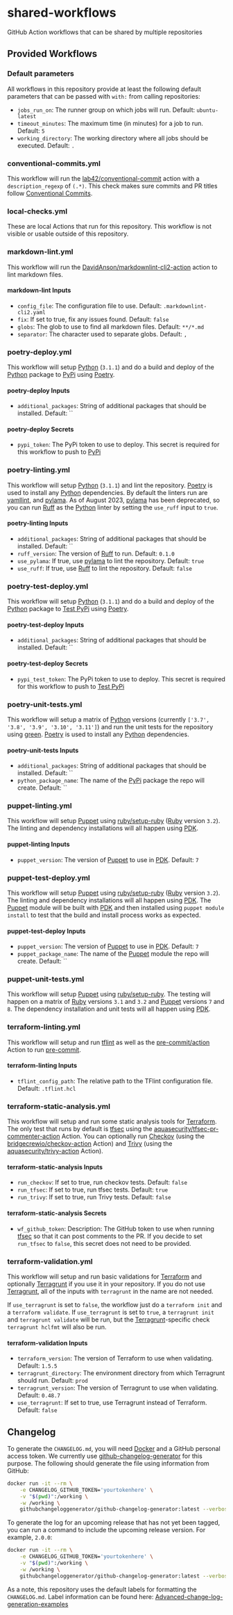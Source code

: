 # shared-workflows

GitHub Action workflows that can be shared by multiple repositories

## Provided Workflows

### Default parameters

All workflows in this repository provide at least the following default parameters that can be passed with `with:` from calling repositories:

* `jobs_run_on`: The runner group on which jobs will run. Default: `ubuntu-latest`
* `timeout_minutes`: The maximum time (in minutes) for a job to run. Default: `5`
* `working_directory`: The working directory where all jobs should be executed. Default: `.`

### conventional-commits.yml

This workflow will run the [lab42/conventional-commit](https://github.com/lab42/conventional-commit) action with a `description_regexp` of `(.*)`. This check makes sure commits and PR titles follow [Conventional Commits][1].

### local-checks.yml

These are local Actions that run for this repository. This workflow is not visible or usable outside of this repository.

### markdown-lint.yml

This workflow will run the [DavidAnson/markdownlint-cli2-action](https://github.com/DavidAnson/markdownlint-cli2-action) action to lint markdown files.

#### markdown-lint Inputs

* `config_file`: The configuration file to use. Default: `.markdownlint-cli2.yaml`
* `fix`: If set to true, fix any issues found. Default: `false`
* `globs`: The glob to use to find all markdown files. Default: `**/*.md`
* `separator`: The character used to separate globs. Default: `,`

### poetry-deploy.yml

This workflow will setup [Python][5] (`3.1.1`) and do a build and deploy of the [Python][5] package to [PyPi][2] using [Poetry][3].

#### poetry-deploy Inputs

* `additional_packages`: String of additional packages that should be installed. Default: ``

#### poetry-deploy Secrets

* `pypi_token`: The PyPi token to use to deploy. This secret is required for this workflow to push to [PyPi][2]

### poetry-linting.yml

This workflow will setup [Python][5] (`3.1.1`) and lint the repository. [Poetry][3] is used to install any [Python][5] dependencies. By default the linters run are [yamllint](https://github.com/adrienverge/yamllint), and [pylama](https://github.com/AtomLinter/linter-pylama). As of August 2023, [pylama](https://github.com/AtomLinter/linter-pylama) has been deprecated, so you can run [Ruff](https://github.com/astral-sh/ruff) as the [Python][5] linter by setting the `use_ruff` input to `true`.

#### poetry-linting Inputs

* `additional_packages`: String of additional packages that should be installed. Default: ``
* `ruff_version`: The version of [Ruff](https://github.com/astral-sh/ruff) to run. Default: `0.1.0`
* `use_pylama`: If true, use [pylama](https://github.com/AtomLinter/linter-pylama) to lint the repository. Default: `true`
* `use_ruff`: If true, use [Ruff](https://github.com/astral-sh/ruff) to lint the repository. Default: `false`

### poetry-test-deploy.yml

This workflow will setup [Python][5] (`3.1.1`) and do a build and deploy of the [Python][5] package to [Test PyPi][6] using [Poetry][3].

#### poetry-test-deploy Inputs

* `additional_packages`: String of additional packages that should be installed. Default: ``

#### poetry-test-deploy Secrets

* `pypi_test_token`: The PyPi token to use to deploy. This secret is required for this workflow to push to [Test PyPi][6]

### poetry-unit-tests.yml

This workflow will setup a matrix of [Python][5] versions (currently `['3.7', '3.8', '3.9', '3.10', '3.11']`) and run the unit tests for the repository using [green](https://github.com/CleanCut/green). [Poetry][3] is used to install any [Python][5] dependencies.

#### poetry-unit-tests Inputs

* `additional_packages`: String of additional packages that should be installed. Default: ``
* `python_package_name`: The name of the [PyPi][2] package the repo will create. Default: ``

### puppet-linting.yml

This workflow will setup [Puppet][7] using [ruby/setup-ruby](https://github.com/ruby/setup-ruby) ([Ruby][8] version `3.2`). The linting and dependency installations will all happen using [PDK][9].

#### puppet-linting Inputs

* `puppet_version`: The version of [Puppet][7] to use in [PDK][9]. Default: `7`

### puppet-test-deploy.yml

This workflow will setup [Puppet][7] using [ruby/setup-ruby](https://github.com/ruby/setup-ruby) ([Ruby][8] version `3.2`). The linting and dependency installations will all happen using [PDK][9]. The [Puppet][7] module will be built with [PDK][9] and then installed using `puppet module install` to test that the build and install process works as expected.

#### puppet-test-deploy Inputs

* `puppet_version`: The version of [Puppet][7] to use in [PDK][9]. Default: `7`
* `puppet_package_name`: The name of the [Puppet][7] module the repo will create. Default: ``

### puppet-unit-tests.yml

This workflow will setup [Puppet][7] using [ruby/setup-ruby](https://github.com/ruby/setup-ruby). The testing will happen on a matrix of [Ruby][8] versions `3.1` and `3.2` and [Puppet][7] versions `7` and `8`. The dependency installation and unit tests will all happen using [PDK][9].

### terraform-linting.yml

This workflow will setup and run [tflint](https://github.com/terraform-linters/tflint) as well as the [pre-commit/action](https://github.com/pre-commit/action) Action to run [pre-commit](https://pre-commit.com/).

#### terraform-linting Inputs

* `tflint_config_path`: The relative path to the TFlint configuration file. Default: `.tflint.hcl`

### terraform-static-analysis.yml

This workflow will setup and run some static analysis tools for [Terraform][10]. The only test that runs by default is [tfsec](https://github.com/aquasecurity/tfsec) using the [aquasecurity/tfsec-pr-commenter-action](https://github.com/aquasecurity/tfsec-pr-commenter-action) Action. You can optionally run [Checkov](https://www.checkov.io/) (using the [bridgecrewio/checkov-action](https://github.com/bridgecrewio/checkov-action) Action) and [Trivy](https://trivy.dev/) (using the [aquasecurity/trivy-action](https://github.com/aquasecurity/trivy-action) Action).

#### terraform-static-analysis Inputs

* `run_checkov`: If set to true, run checkov tests. Default: `false`
* `run_tfsec`: If set to true, run tfsec tests. Default: `true`
* `run_trivy`: If set to true, run Trivy tests. Default: `false`

#### terraform-static-analysis Secrets

* `wf_github_token`: Description: The GitHub token to use when running [tfsec](https://github.com/aquasecurity/tfsec) so that it can post comments to the PR. If you decide to set `run_tfsec` to `false`, this secret does not need to be provided.

### terraform-validation.yml

This workflow will setup and run basic validations for [Terraform][10] and optionally [Terragrunt][11] if you use it in your repository. If you do not use [Terragrunt][11], all of the inputs with `terragrunt` in the name are not needed.

If `use_terragrunt` is set to `false`, the workflow just do a `terraform init` and a `terraform validate`. If `use_terragrunt` is set to `true`, a `terragrunt init` and `terragrunt validate` will be run, but the [Terragrunt][11]-specific check `terragrunt hclfmt` will also be run.

#### terraform-validation Inputs

* `terraform_version`: The version of Terraform to use when validating. Default: `1.5.5`
* `terragrunt_directory`: The environment directory from which Terragrunt should run. Default: `prod`
* `terragrunt_version`: The version of Terragrunt to use when validating. Default: `0.48.7`
* `use_terragrunt`: If set to true, use Terragrunt instead of Terraform. Default: `false`

## Changelog

To generate the `CHANGELOG.md`, you will need [Docker][4] and a GitHub personal access token.  We currently use [github-changelog-generator](https://github.com/github-changelog-generator/github-changelog-generator) for this purpose.  The following should generate the file using information from GitHub:

```sh
docker run -it --rm \
    -e CHANGELOG_GITHUB_TOKEN='yourtokenhere' \
    -v "$(pwd)":/working \
    -w /working \
    githubchangeloggenerator/github-changelog-generator:latest --verbose
```

To generate the log for an upcoming release that has not yet been tagged, you can run a command to include the upcoming release version.  For example, `2.0.0`:

```sh
docker run -it --rm \
    -e CHANGELOG_GITHUB_TOKEN='yourtokenhere' \
    -v "$(pwd)":/working \
    -w /working \
    githubchangeloggenerator/github-changelog-generator:latest --verbose --future-release 2.0.0
```

As a note, this repository uses the default labels for formatting the `CHANGELOG.md`.  Label information can be found here: [Advanced-change-log-generation-examples](https://github.com/github-changelog-generator/github-changelog-generator/wiki/Advanced-change-log-generation-examples#section-options)

[1]: https://www.conventionalcommits.org/ "Conventional Commits"
[2]: https://pypi.org/ "PyPi"
[3]: https://python-poetry.org/ "Poetry"
[4]: https://www.docker.com/ "Docker"
[5]: https://www.python.org/ "Python"
[6]: https://test.pypi.org/ "Test PyPi"
[7]: https://www.puppet.com/ "Puppet"
[8]: https://www.ruby-lang.org/en/ "Ruby"
[9]: https://www.puppet.com/docs/pdk/3.x/pdk.html "PDK"
[10]: https://www.terraform.io/ "Terraform"
[11]: https://terragrunt.gruntwork.io/ "Terragrunt"
